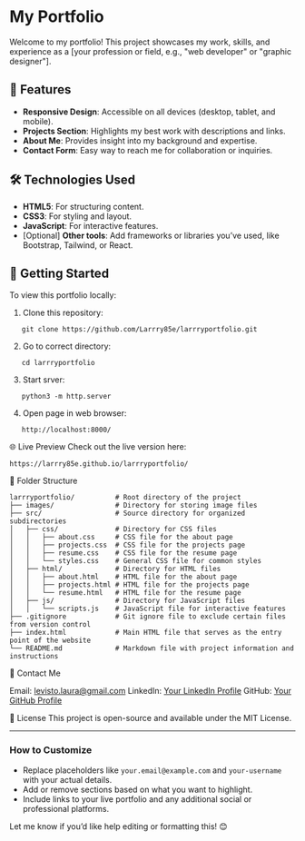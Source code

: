 # My Portfolio

Welcome to my portfolio! This project showcases my work, skills, and experience as a [your profession or field, e.g., "web developer" or "graphic designer"].  

## 🌟 Features

- **Responsive Design**: Accessible on all devices (desktop, tablet, and mobile).  
- **Projects Section**: Highlights my best work with descriptions and links.  
- **About Me**: Provides insight into my background and expertise.  
- **Contact Form**: Easy way to reach me for collaboration or inquiries.  

## 🛠️ Technologies Used

- **HTML5**: For structuring content.  
- **CSS3**: For styling and layout.  
- **JavaScript**: For interactive features.  
- [Optional] **Other tools**: Add frameworks or libraries you’ve used, like Bootstrap, Tailwind, or React.  

## 🚀 Getting Started

To view this portfolio locally:  

1. Clone this repository:  
```
   git clone https://github.com/Larrry85e/larrryportfolio.git
```   
2. Go to correct directory:  
```
   cd larrryportfolio
```  
3. Start srver:  
```
   python3 -m http.server
```  
4. Open page in web browser:  
```
   http://localhost:8000/
```



🌐 Live Preview
Check out the live version here:
```
https://larrry85e.github.io/larrryportfolio/
```

📂 Folder Structure
```
larrryportfolio/          # Root directory of the project
├── images/               # Directory for storing image files
├── src/                  # Source directory for organized subdirectories
│   ├── css/              # Directory for CSS files
│   │   ├── about.css     # CSS file for the about page
│   │   ├── projects.css  # CSS file for the projects page
│   │   ├── resume.css    # CSS file for the resume page
│   │   └── styles.css    # General CSS file for common styles
│   ├── html/             # Directory for HTML files
│   │   ├── about.html    # HTML file for the about page
│   │   ├── projects.html # HTML file for the projects page
│   │   └── resume.html   # HTML file for the resume page
│   ├── js/               # Directory for JavaScript files
│   │   └── scripts.js    # JavaScript file for interactive features
├── .gitignore            # Git ignore file to exclude certain files from version control
├── index.html            # Main HTML file that serves as the entry point of the website
└── README.md             # Markdown file with project information and instructions  
```

📧 Contact Me

Email: levisto.laura@gmail.com
LinkedIn: [Your LinkedIn Profile](https://www.linkedin.com/in/laura-levist%C3%B6-8bba06282/)
GitHub: [Your GitHub Profile](https://github.com/Larrry85)

📜 License
This project is open-source and available under the MIT License.

---

### **How to Customize**  
- Replace placeholders like `your.email@example.com` and `your-username` with your actual details.  
- Add or remove sections based on what you want to highlight.  
- Include links to your live portfolio and any additional social or professional platforms.  

Let me know if you’d like help editing or formatting this! 😊
